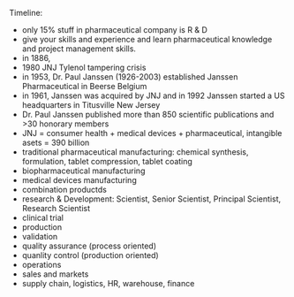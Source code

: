 Timeline: 

* only 15% stuff in pharmaceutical company is R & D
* give your skills and experience and learn pharmaceutical knowledge and project management skills. 
* in 1886, 
* 1980 JNJ Tylenol tampering crisis
* in 1953, Dr. Paul Janssen (1926-2003) established Janssen Pharmaceutical in Beerse Belgium 
* in 1961, Janssen was acquired by JNJ and in 1992 Janssen started a US headquarters in Titusville New Jersey
* Dr. Paul Janssen published more than 850 scientific publications and >30 honorary members
* JNJ = consumer health + medical devices + pharmaceutical, intangible asets = 390 billion
* traditional pharmaceutical manufacturing: chemical synthesis, formulation, tablet compression, tablet coating
* biopharmaceutical manufacturing
* medical devices manufacturing
* combination productds
* research & Development: Scientist, Senior Scientist, Principal Scientist, Research Scientist
* clinical trial
* production
* validation
* quality assurance (process oriented)
* quanlity control (production oriented)
* operations
* sales and markets
* supply chain, logistics, HR, warehouse, finance





